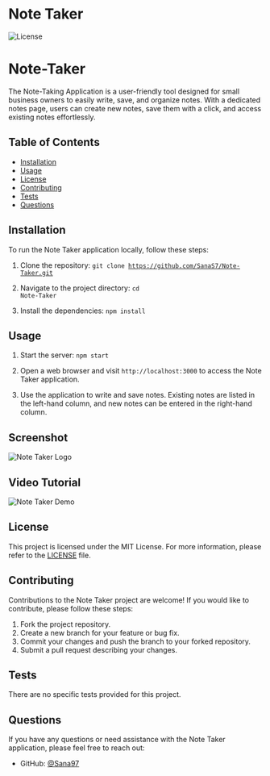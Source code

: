 # Note Taker

![License](https://img.shields.io/badge/License-MIT-blue.svg)

# Note-Taker
The Note-Taking Application is a user-friendly tool designed for small business owners to easily write, save, and organize notes. With a dedicated notes page, users can create new notes, save them with a click, and access existing notes effortlessly. 

## Table of Contents

- [Installation](#installation)
- [Usage](#usage)
- [License](#license)
- [Contributing](#contributing)
- [Tests](#tests)
- [Questions](#questions)

## Installation

To run the Note Taker application locally, follow these steps:

1. Clone the repository: <code>git clone https://github.com/SanaS7/Note-Taker.git</code>

2. Navigate to the project directory: <code>cd Note-Taker</code>


3. Install the dependencies: <code>npm install</code>

## Usage

1. Start the server: <code>npm start</code>


2. Open a web browser and visit `http://localhost:3000` to access the Note Taker application.

3. Use the application to write and save notes. Existing notes are listed in the left-hand column, and new notes can be entered in the right-hand column.

## Screenshot
![Note Taker Logo](https://raw.githubusercontent.com/SanaS7/Note-Taker/tree/main/public/assets/images/image.png)

## Video Tutorial
![Note Taker Demo](https://raw.githubusercontent.com/SanaS7/Note-Taker/tree/main/public/assets/images/gif.gif)

## License

This project is licensed under the MIT License. For more information, please refer to the [LICENSE](LICENSE) file.

## Contributing

Contributions to the Note Taker project are welcome! If you would like to contribute, please follow these steps:

1. Fork the project repository.
2. Create a new branch for your feature or bug fix.
3. Commit your changes and push the branch to your forked repository.
4. Submit a pull request describing your changes.

## Tests

There are no specific tests provided for this project.

## Questions

If you have any questions or need assistance with the Note Taker application, please feel free to reach out:

- GitHub: [@Sana97](https://github.com/Sana97)


